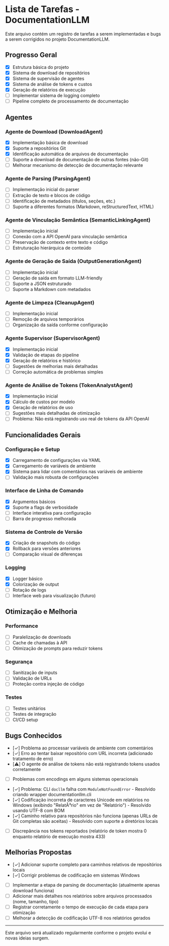 # Lista de Tarefas - DocumentationLLM

Este arquivo contém um registro de tarefas a serem implementadas e bugs a serem corrigidos no projeto DocumentationLLM.

## Progresso Geral

- [x] Estrutura básica do projeto
- [x] Sistema de download de repositórios
- [x] Sistema de supervisão de agentes
- [x] Sistema de análise de tokens e custos
- [x] Geração de relatórios de execução
- [ ] Implementar sistema de logging completo
- [ ] Pipeline completo de processamento de documentação

## Agentes

### Agente de Download (DownloadAgent)
- [x] Implementação básica de download
- [x] Suporte a repositórios Git
- [x] Identificação automática de arquivos de documentação
- [ ] Suporte a download de documentação de outras fontes (não-Git)
- [ ] Melhorar mecanismo de detecção de documentação relevante

### Agente de Parsing (ParsingAgent)
- [ ] Implementação inicial do parser
- [ ] Extração de texto e blocos de código
- [ ] Identificação de metadados (títulos, seções, etc.)
- [ ] Suporte a diferentes formatos (Markdown, reStructuredText, HTML)

### Agente de Vinculação Semântica (SemanticLinkingAgent)
- [ ] Implementação inicial
- [ ] Conexão com a API OpenAI para vinculação semântica
- [ ] Preservação de contexto entre texto e código
- [ ] Estruturação hierárquica de conteúdo

### Agente de Geração de Saída (OutputGenerationAgent)
- [ ] Implementação inicial
- [ ] Geração de saída em formato LLM-friendly
- [ ] Suporte a JSON estruturado
- [ ] Suporte a Markdown com metadados

### Agente de Limpeza (CleanupAgent)
- [ ] Implementação inicial
- [ ] Remoção de arquivos temporários
- [ ] Organização da saída conforme configuração

### Agente Supervisor (SupervisorAgent)
- [x] Implementação inicial
- [x] Validação de etapas do pipeline
- [x] Geração de relatórios e histórico
- [ ] Sugestões de melhorias mais detalhadas
- [ ] Correção automática de problemas simples

### Agente de Análise de Tokens (TokenAnalystAgent)
- [x] Implementação inicial
- [x] Cálculo de custos por modelo
- [x] Geração de relatórios de uso
- [ ] Sugestões mais detalhadas de otimização
- [ ] Problema: Não está registrando uso real de tokens da API OpenAI

## Funcionalidades Gerais

### Configuração e Setup
- [x] Carregamento de configurações via YAML
- [x] Carregamento de variáveis de ambiente
- [x] Sistema para lidar com comentários nas variáveis de ambiente
- [ ] Validação mais robusta de configurações

### Interface de Linha de Comando
- [x] Argumentos básicos
- [x] Suporte a flags de verbosidade
- [ ] Interface interativa para configuração
- [ ] Barra de progresso melhorada

### Sistema de Controle de Versão
- [x] Criação de snapshots do código
- [x] Rollback para versões anteriores
- [ ] Comparação visual de diferenças

### Logging
- [x] Logger básico
- [x] Colorização de output
- [ ] Rotação de logs
- [ ] Interface web para visualização (futuro)

## Otimização e Melhoria

### Performance
- [ ] Paralelização de downloads
- [ ] Cache de chamadas à API
- [ ] Otimização de prompts para reduzir tokens

### Segurança
- [ ] Sanitização de inputs
- [ ] Validação de URLs
- [ ] Proteção contra injeção de código

### Testes
- [ ] Testes unitários
- [ ] Testes de integração
- [ ] CI/CD setup

## Bugs Conhecidos

- [✓] Problema ao processar variáveis de ambiente com comentários
- [✓] Erro ao tentar baixar repositório com URL incorreta (adicionado tratamento de erro)
- [⚠️] O agente de análise de tokens não está registrando tokens usados corretamente
- [ ] Problemas com encodings em alguns sistemas operacionais
- [✓] Problema: CLI `docllm` falha com `ModuleNotFoundError` - Resolvido criando wrapper documentationllm.cli
- [✓] Codificação incorreta de caracteres Unicode em relatórios no Windows (exibindo "RelatÃ³rio" em vez de "Relatório") - Resolvido usando UTF-8 com BOM
- [✓] Caminho relativo para repositórios não funciona (apenas URLs de Git completas são aceitas) - Resolvido com suporte a diretórios locais
- [ ] Discrepância nos tokens reportados (relatório de token mostra 0 enquanto relatório de execução mostra 433)

## Melhorias Propostas

- [✓] Adicionar suporte completo para caminhos relativos de repositórios locais
- [✓] Corrigir problemas de codificação em sistemas Windows
- [ ] Implementar a etapa de parsing de documentação (atualmente apenas download funciona)
- [ ] Adicionar mais detalhes nos relatórios sobre arquivos processados (nome, tamanho, tipo)
- [ ] Registrar corretamente o tempo de execução de cada etapa para otimização
- [ ] Melhorar a detecção de codificação UTF-8 nos relatórios gerados

---

Este arquivo será atualizado regularmente conforme o projeto evolui e novas ideias surgem.
